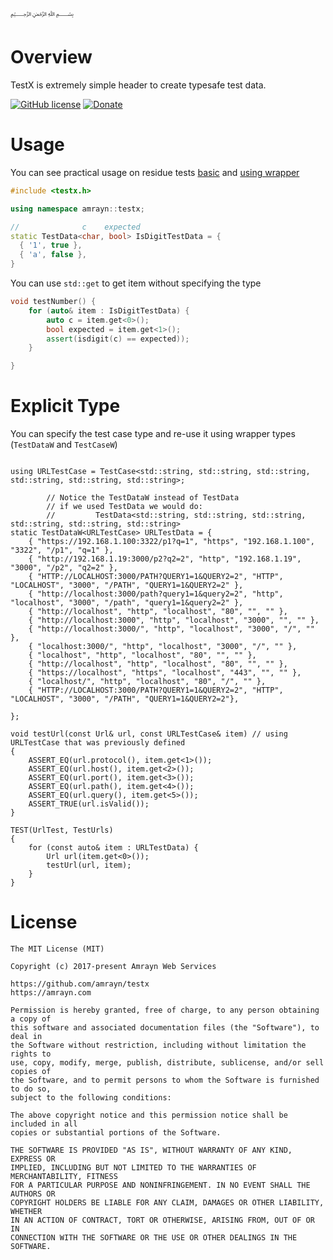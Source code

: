 ﷽

# Overview
TestX is extremely simple header to create typesafe test data.

[![GitHub license](https://img.shields.io/badge/license-MIT-blue.svg)](https://github.com/amrayn/testx/blob/master/LICENSE)
[![Donate](https://img.shields.io/badge/Donate-PayPal-green.svg)](https://amrayn.com/donate)

# Usage

You can see practical usage on residue tests [basic](https://github.com/amrayn/residue/blob/develop/test/utils-test.h#L65) and [using wrapper](https://github.com/amrayn/residue/blob/develop/test/url-test.h)

```c++
#include <testx.h>

using namespace amrayn::testx;

//              c    expected
static TestData<char, bool> IsDigitTestData = {
  { '1', true },
  { 'a', false },
}
```

You can use `std::get` to get item without specifying the type

```c++
void testNumber() {
    for (auto& item : IsDigitTestData) {
        auto c = item.get<0>();
        bool expected = item.get<1>();
        assert(isdigit(c) == expected));
    }

}
```

# Explicit Type
You can specify the test case type and re-use it using wrapper types (`TestDataW` and `TestCaseW`)

```
    
using URLTestCase = TestCase<std::string, std::string, std::string, std::string, std::string, std::string>;
 
        // Notice the TestDataW instead of TestData
        // if we used TestData we would do:
        //         TestData<std::string, std::string, std::string, std::string, std::string, std::string>
static TestDataW<URLTestCase> URLTestData = {
    { "https://192.168.1.100:3322/p1?q=1", "https", "192.168.1.100", "3322", "/p1", "q=1" },
    { "http://192.168.1.19:3000/p2?q2=2", "http", "192.168.1.19", "3000", "/p2", "q2=2" },
    { "HTTP://LOCALHOST:3000/PATH?QUERY1=1&QUERY2=2", "HTTP", "LOCALHOST", "3000", "/PATH", "QUERY1=1&QUERY2=2" },
    { "http://localhost:3000/path?query1=1&query2=2", "http", "localhost", "3000", "/path", "query1=1&query2=2" },
    { "http://localhost", "http", "localhost", "80", "", "" },
    { "http://localhost:3000", "http", "localhost", "3000", "", "" },
    { "http://localhost:3000/", "http", "localhost", "3000", "/", "" },
    { "localhost:3000/", "http", "localhost", "3000", "/", "" },
    { "localhost", "http", "localhost", "80", "", "" },
    { "http://localhost", "http", "localhost", "80", "", "" },
    { "https://localhost", "https", "localhost", "443", "", "" },
    { "localhost/", "http", "localhost", "80", "/", "" },
    { "HTTP://LOCALHOST:3000/PATH?QUERY1=1&QUERY2=2", "HTTP", "LOCALHOST", "3000", "/PATH", "QUERY1=1&QUERY2=2"},

};

void testUrl(const Url& url, const URLTestCase& item) // using URLTestCase that was previously defined
{
    ASSERT_EQ(url.protocol(), item.get<1>());
    ASSERT_EQ(url.host(), item.get<2>());
    ASSERT_EQ(url.port(), item.get<3>());
    ASSERT_EQ(url.path(), item.get<4>());
    ASSERT_EQ(url.query(), item.get<5>());
    ASSERT_TRUE(url.isValid());
}

TEST(UrlTest, TestUrls)
{
    for (const auto& item : URLTestData) {
        Url url(item.get<0>());
        testUrl(url, item);
    }
}
```

# License
```
The MIT License (MIT)

Copyright (c) 2017-present Amrayn Web Services

https://github.com/amrayn/testx
https://amrayn.com

Permission is hereby granted, free of charge, to any person obtaining a copy of
this software and associated documentation files (the "Software"), to deal in
the Software without restriction, including without limitation the rights to
use, copy, modify, merge, publish, distribute, sublicense, and/or sell copies of
the Software, and to permit persons to whom the Software is furnished to do so,
subject to the following conditions:

The above copyright notice and this permission notice shall be included in all
copies or substantial portions of the Software.

THE SOFTWARE IS PROVIDED "AS IS", WITHOUT WARRANTY OF ANY KIND, EXPRESS OR
IMPLIED, INCLUDING BUT NOT LIMITED TO THE WARRANTIES OF MERCHANTABILITY, FITNESS
FOR A PARTICULAR PURPOSE AND NONINFRINGEMENT. IN NO EVENT SHALL THE AUTHORS OR
COPYRIGHT HOLDERS BE LIABLE FOR ANY CLAIM, DAMAGES OR OTHER LIABILITY, WHETHER
IN AN ACTION OF CONTRACT, TORT OR OTHERWISE, ARISING FROM, OUT OF OR IN
CONNECTION WITH THE SOFTWARE OR THE USE OR OTHER DEALINGS IN THE SOFTWARE.
```
